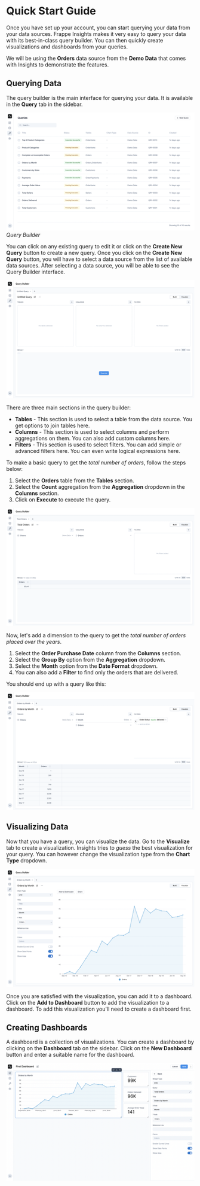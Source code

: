 # Quick Start Guide

Once you have set up your account, you can start querying your data from your data sources. Frappe Insights makes it very easy to query your data with its best-in-class query builder. You can then quickly create visualizations and dashboards from your queries. 

We will be using the **Orders** data source from the **Demo Data** that comes with Insights to demonstrate the features.

## Querying Data

The query builder is the main interface for querying your data. It is available in the ****Query**** tab in the sidebar.

![Query List](./images/query-builder-list.png)
*Query Builder*

You can click on any existing query to edit it or click on the ****Create New Query**** button to create a new query. Once you click on the ****Create New Query**** button, you will have to select a data source from the list of available data sources. After selecting a data source, you will be able to see the Query Builder interface.

![Query Builder](./images/query-builder.png)

There are three main sections in the query builder:

- **Tables** - This section is used to select a table from the data source. You get options to join tables here.
- **Columns** - This section is used to select columns and perform aggregations on them. You can also add custom columns here.
- **Filters** - This section is used to select filters. You can add simple or advanced filters here. You can even write logical expressions here.

To make a basic query to get the _total number of orders_, follow the steps below:

1. Select the **Orders** table from the **Tables** section.
2. Select the **Count** aggregation from the **Aggregation** dropdown in the **Columns** section.
3. Click on **Execute** to execute the query.

![Total Orders](./images/total-orders.png)

Now, let's add a dimension to the query to get the _total number of orders placed over the years_.

1. Select the **Order Purchase Date** column from the **Columns** section.
2. Select the **Group By** option from the **Aggregation** dropdown.
3. Select the **Month** option from the **Date Format** dropdown.
4. You can also add a **Filter** to find only the orders that are delivered.

You should end up with a query like this:

![Total Orders by Year](./images/total-orders-by-month.png)


## Visualizing Data

Now that you have a query, you can visualize the data. Go to the **Visualize** tab to create a visualization. Insights tries to _guess_ the best visualization for your query. You can however change the visualization type from the **Chart Type** dropdown.

![Visualization](./images/total-orders-chart.png)

Once you are satisfied with the visualization, you can add it to a dashboard. Click on the **Add to Dashboard** button to add the visualization to a dashboard. To add this visualization you'll need to create a dashboard first.

## Creating Dashboards

A dashboard is a collection of visualizations. You can create a dashboard by clicking on the **Dashboard** tab on the sidebar. Click on the **New Dashboard** button and enter a suitable name for the dashboard.

![Dashboard](./images/dashboard.png)


